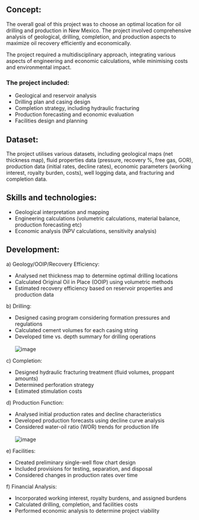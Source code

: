 ## Concept:
The overall goal of this project was to choose an optimal location for oil drilling and production in New Mexico. The project involved comprehensive analysis of geological, drilling, completion, and production aspects to maximize oil recovery efficiently and economically.

The project required a multidisciplinary approach, integrating various aspects of engineering and economic calculations, while minimising costs and environmental impact.

### The project included:

- Geological and reservoir analysis
- Drilling plan and casing design
- Completion strategy, including hydraulic fracturing
- Production forecasting and economic evaluation
- Facilities design and planning

## Dataset:
The project utilises various datasets, including geological maps (net thickness map), fluid properties data (pressure, recovery %, free gas, GOR), production data (initial rates, decline rates), economic parameters (working interest, royalty burden, costs), well logging data, and fracturing and completion data.

## Skills and technologies:

- Geological interpretation and mapping
- Engineering calculations (volumetric calculations, material balance, production forecasting etc)
- Economic analysis (NPV calculations, sensitivity analysis)


## Development: 

a) Geology/OOIP/Recovery Efficiency:
- Analysed net thickness map to determine optimal drilling locations
- Calculated Original Oil in Place (OOIP) using volumetric methods
- Estimated recovery efficiency based on reservoir properties and production data

b) Drilling:
- Designed casing program considering formation pressures and regulations
- Calculated cement volumes for each casing string
- Developed time vs. depth summary for drilling operations <br/>
<br/>![image](https://github.com/user-attachments/assets/70096e7d-b88f-4222-ab7e-25628c355ebf)

c) Completion:
- Designed hydraulic fracturing treatment (fluid volumes, proppant amounts)
- Determined perforation strategy
- Estimated stimulation costs

d) Production Function:
- Analysed initial production rates and decline characteristics
- Developed production forecasts using decline curve analysis
- Considered water-oil ratio (WOR) trends for production life <br/>
<br/>![image](https://github.com/user-attachments/assets/132bfc58-c7d1-4098-9acc-090177e4d9e1)


e) Facilities:
- Created preliminary single-well flow chart design
- Included provisions for testing, separation, and disposal
- Considered changes in production rates over time

f) Financial Analysis:
- Incorporated working interest, royalty burdens, and assigned burdens
- Calculated drilling, completion, and facilities costs
- Performed economic analysis to determine project viability
